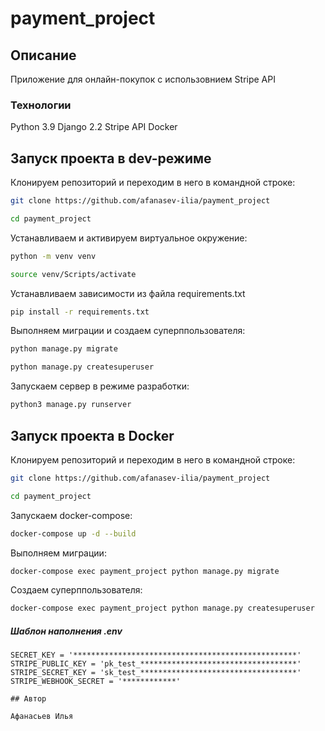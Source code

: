 # payment_project

## Описание

Приложение для онлайн-покупок с использовнием Stripe API

### Технологии

Python 3.9 Django 2.2 Stripe API Docker

## Запуск проекта в dev-режиме

Клонируем репозиторий и переходим в него в командной строке:

```bash
git clone https://github.com/afanasev-ilia/payment_project
```

```bash
cd payment_project
```

Устанавливаем и активируем виртуальное окружение:

```bash
python -m venv venv
```

```bash
source venv/Scripts/activate
```

Устанавливаем зависимости из файла requirements.txt

```bash
pip install -r requirements.txt
``` 

Выполняем миграции и создаем суперппользователя:

```bash
python manage.py migrate
```

```bash
python manage.py createsuperuser
```

Запускаем сервер в режиме разработки:

```bash
python3 manage.py runserver
```

## Запуск проекта в Docker

Клонируем репозиторий и переходим в него в командной строке:

```bash
git clone https://github.com/afanasev-ilia/payment_project
```

```bash
cd payment_project
```

Запускаем docker-compose:

```bash
docker-compose up -d --build
```

Выполняем миграции:

```bash
docker-compose exec payment_project python manage.py migrate
```

Создаем суперппользователя:

```bash
docker-compose exec payment_project python manage.py createsuperuser
```

##### Шаблон наполнения .env

```
SECRET_KEY = '**************************************************'
STRIPE_PUBLIC_KEY = 'pk_test_***********************************'
STRIPE_SECRET_KEY = 'sk_test_***********************************'
STRIPE_WEBHOOK_SECRET = '************'

## Автор

Афанасьев Илья
